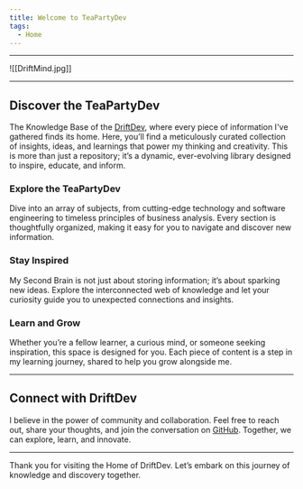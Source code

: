 ```yaml
---
title: Welcome to TeaPartyDev
tags:
  - Home
---
```

---

![[DriftMind.jpg]]

---

## Discover the TeaPartyDev

The Knowledge Base of the [DriftDev](https://github.com/driftdev), where every piece of information I've gathered finds its home. Here, you’ll find a meticulously curated collection of insights, ideas, and learnings that power my thinking and creativity. This is more than just a repository; it’s a dynamic, ever-evolving library designed to inspire, educate, and inform.

### Explore the TeaPartyDev

Dive into an array of subjects, from cutting-edge technology and software engineering to timeless principles of business analysis. Every section is thoughtfully organized, making it easy for you to navigate and discover new information.

### Stay Inspired

My Second Brain is not just about storing information; it’s about sparking new ideas. Explore the interconnected web of knowledge and let your curiosity guide you to unexpected connections and insights.

### Learn and Grow

Whether you’re a fellow learner, a curious mind, or someone seeking inspiration, this space is designed for you. Each piece of content is a step in my learning journey, shared to help you grow alongside me.

---

## Connect with DriftDev

I believe in the power of community and collaboration. Feel free to reach out, share your thoughts, and join the conversation on [GitHub](https://github.com/driftdev/driftmind). Together, we can explore, learn, and innovate.

---

Thank you for visiting the Home of DriftDev. Let’s embark on this journey of knowledge and discovery together.